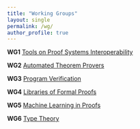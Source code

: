 ```yaml
---
title: "Working Groups"
layout: single
permalink: /wg/
author_profile: true
---
```


**WG1** [Tools on Proof Systems Interoperability](../wg1)

**WG2** [Automated Theorem Provers](../wg2)

**WG3** [Program Verification](../wg3)

**WG4** [Libraries of Formal Proofs](../wg4)

**WG5** [Machine Learning in Proofs](../wg5)
 
**WG6** [Type Theory](../wg6)
